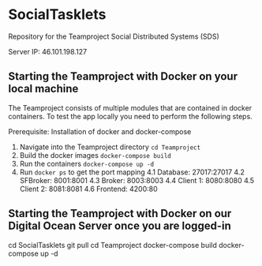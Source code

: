 # SocialTasklets
Repository for the Teamproject Social Distributed Systems (SDS)

Server IP: 46.101.198.127

## Starting the Teamproject with Docker on your local machine
The Teamproject consists of multiple modules that are contained in docker containers.
To test the app locally you need to perform the following steps.

Prerequisite: Installation of docker and docker-compose

1. Navigate into the Teamproject directory `cd Teamproject`
2. Build the docker images `docker-compose build`
3. Run the containers `docker-compose up -d`
4. Run `docker ps` to get the port mapping
4.1 Database: 27017:27017
4.2 SFBroker: 8001:8001
4.3 Broker: 8003:8003
4.4 Client 1: 8080:8080
4.5 Client 2: 8081:8081
4.6 Frontend: 4200:80


## Starting the Teamproject with Docker on our Digital Ocean Server once you are logged-in

cd SocialTasklets
git pull
cd Teamproject 
docker-compose build
docker-compose up -d
